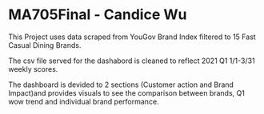 # MA705Final - Candice Wu

This Project uses data scraped from YouGov Brand Index filtered to 15 Fast Casual Dining Brands.

The csv file served for the dashabord is cleaned to reflect 2021 Q1 1/1-3/31 weekly scores.

The dashboard is devided to 2 sections (Customer action and Brand Impact)and provides visuals to see the comparison between brands, Q1 wow trend and individual brand performance.
